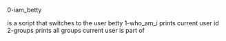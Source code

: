 0-iam_betty

 is a script that switches to the user betty
1-who_am_i prints current user id
2-groups prints all groups current user is part of
